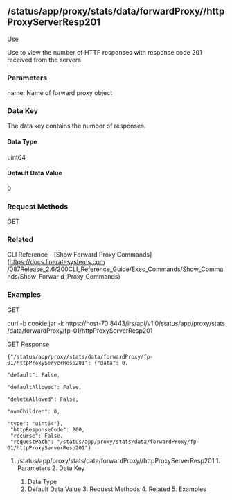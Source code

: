 ## /status/app/proxy/stats/data/forwardProxy/<name>/httpProxyServerResp201

Use

Use to view the number of HTTP responses with response code 201 received from
the servers.

### Parameters

name: Name of forward proxy object

### Data Key

The data key contains the number of responses.

#### Data Type

uint64

#### Default Data Value

0

### Request Methods

GET

### Related

CLI Reference - [Show Forward Proxy Commands](https://docs.lineratesystems.com
/087Release_2.6/200CLI_Reference_Guide/Exec_Commands/Show_Commands/Show_Forwar
d_Proxy_Commands)

### Examples

GET

curl -b cookie.jar -k https://host-70:8443/lrs/api/v1.0/status/app/proxy/stats
/data/forwardProxy/fp-01/httpProxyServerResp201

GET Response

    
    {"/status/app/proxy/stats/data/forwardProxy/fp-01/httpProxyServerResp201": {"data": 0,
                                                                                 "default": False,
                                                                                 "defaultAllowed": False,
                                                                                 "deleteAllowed": False,
                                                                                 "numChildren": 0,
                                                                                 "type": "uint64"},
     "httpResponseCode": 200,
     "recurse": False,
     "requestPath": "/status/app/proxy/stats/data/forwardProxy/fp-01/httpProxyServerResp201"}
    

  1. /status/app/proxy/stats/data/forwardProxy/<name>/httpProxyServerResp201
    1. Parameters
    2. Data Key
      1. Data Type
      2. Default Data Value
    3. Request Methods
    4. Related
    5. Examples

